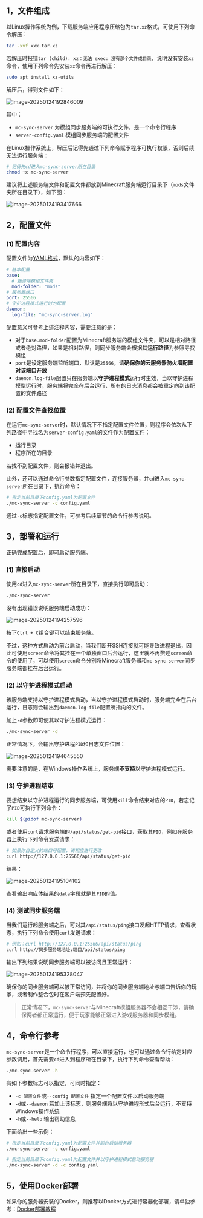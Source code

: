 ## 1，文件组成

以Linux操作系统为例，下载服务端应用程序压缩包为`tar.xz`格式，可使用下列命令解压：

```bash
tar -xvf xxx.tar.xz
```

若解压时报错`tar (child): xz：无法 exec: 没有那个文件或目录`，说明没有安装`xz`命令，使用下列命令先安装`xz`命令再进行解压：

```bash
sudo apt install xz-utils
```

解压后，得到文件如下：

![image-20250124192846009](https://swsk33-note.oss-cn-shanghai.aliyuncs.com/image-20250124192846009.png)

其中：

- `mc-sync-server` 为模组同步服务端的可执行文件，是一个命令行程序
- `server-config.yaml` 模组同步服务端的配置文件

在Linux操作系统上，解压后记得先通过下列命令赋予程序可执行权限，否则后续无法运行服务端：

```bash
# 记得先cd进入mc-sync-server所在目录
chmod +x mc-sync-server
```

建议将上述服务端文件和配置文件都放到Minecraft服务端运行目录下（`mods`文件夹所在目录下），如下图：

![image-20250124193417666](https://swsk33-note.oss-cn-shanghai.aliyuncs.com/image-20250124193417666.png)

## 2，配置文件

### (1) 配置内容

配置文件为[YAML格式](https://www.runoob.com/w3cnote/yaml-intro.html)，默认的内容如下：

```yaml
# 基本配置
base:
  # 服务端模组文件夹
  mod-folder: "mods"
# 服务器端口
port: 25566
# 守护进程模式运行时的配置
daemon:
  log-file: "mc-sync-server.log"
```

配置意义可参考上述注释内容，需要注意的是：

- 对于`base.mod-folder`配置为Minecraft服务端的模组文件夹，可以是相对路径或者绝对路径，如果是相对路径，则同步服务端会根据其**运行路径**为参照寻找模组
- `port`是设定服务端监听端口，默认是`25566`，请**确保你的云服务器防火墙配置对该端口开放**
- `daemon.log-file`配置只在服务端以**守护进程模式**运行时生效，当以守护进程模型运行时，服务端将完全在后台运行，所有的日志消息都会被重定向到该配置的文件路径

### (2) 配置文件查找位置

在运行`mc-sync-server`时，默认情况下不指定配置文件位置，则程序会依次从下列路径中寻找名为`server-config.yaml`的文件作为配置文件：

- 运行目录
- 程序所在的目录

若找不到配置文件，则会报错并退出。

此外，还可以通过命令行参数指定配置文件，连接服务器，并`cd`进入`mc-sync-server`所在目录下，执行命令：

```bash
# 指定当前目录下config.yaml为配置文件
./mc-sync-server -c config.yaml
```

通过`-c`标志指定配置文件，可参考后续章节的命令行参考说明。

## 3，部署和运行

正确完成配置后，即可启动服务端。

### (1) 直接启动

使用`cd`进入`mc-sync-server`所在目录下，直接执行即可启动：

```bash
./mc-sync-server
```

没有出现错误说明服务端启动成功：

![image-20250124194257596](https://swsk33-note.oss-cn-shanghai.aliyuncs.com/image-20250124194257596.png)

按下`Ctrl + C`组合键可以结束服务端。

不过，这种方式启动为前台启动，当我们断开SSH连接就可能导致进程退出，因此可使用`screen`命令将其挂在一个单独窗口后台运行，这里就不再赘述`screen`命令的使用了，可以使用`screen`命令分别将Minecraft服务器和`mc-sync-server`同步服务端都挂在后台运行。

### (2) 以守护进程模式启动

该服务端支持以守护进程模式启动，当以守护进程模式启动时，服务端完全在后台运行，日志则会输出到`daemon.log-file`配置所指向的文件。

加上`-d`参数即可使其以守护进程模式运行：

```bash
./mc-sync-server -d
```

正常情况下，会输出守护进程`PID`和日志文件位置：

![image-20250124194645550](https://swsk33-note.oss-cn-shanghai.aliyuncs.com/image-20250124194645550.png)

需要注意的是，在Windows操作系统上，服务端**不支持**以守护进程模式运行。

### (3) 守护进程结束

要想结束以守护进程运行的同步服务端，可使用`kill`命令结束对应的`PID`，若忘记了`PID`可执行下列命令：

```bash
kill $(pidof mc-sync-server)
```

或者使用`curl`请求服务端的`/api/status/get-pid`接口，获取其`PID`，例如在服务器上执行下列命令发送请求：

```bash
# 如果你自定义的端口号配置，请相应进行更改
curl http://127.0.0.1:25566/api/status/get-pid
```

结果：

![image-20250124195104102](https://swsk33-note.oss-cn-shanghai.aliyuncs.com/image-20250124195104102.png)

查看输出响应体结果的`data`字段就是其`PID`的值。

### (4) 测试同步服务端

当我们运行起服务端之后，可对其`/api/status/ping`接口发起HTTP请求，查看状态，执行下列命令使用`curl`发送请求：

```bash
# 例如：curl http://127.0.0.1:25566/api/status/ping
curl http://同步服务端地址:端口/api/status/ping
```

输出下列结果说明同步服务端可以被访问且正常运行：

![image-20250124195328047](https://swsk33-note.oss-cn-shanghai.aliyuncs.com/image-20250124195328047.png)

确保你的同步服务端可以被正常访问，并将你的同步服务端地址与端口告诉你的玩家，或者制作整合包时在客户端预先配置好。

> 正常情况下，`mc-sync-server`与Minecraft模组服务器不会相互干涉，请确保两者都正常运行，便于玩家能够正常进入游戏服务器和同步模组。

## 4，命令行参考

`mc-sync-server`是一个命令行程序，可以直接运行，也可以通过命令行给定对应参数调用，首先需要`cd`进入到程序所在目录下，执行下列命令查看帮助：

```bash
./mc-sync-server -h
```

有如下参数标志可以指定，可同时指定：

- `-c 配置文件`或`--config 配置文件` 指定一个配置文件以启动服务端
- `-d`或`--daemon` 若加上该标志，则服务端将以守护进程形式后台运行，不支持Windows操作系统
- `-h`或`--help` 输出帮助信息

下面给出一些示例：

```bash
# 指定当前目录下config.yaml为配置文件并前台启动服务器
./mc-sync-server -c config.yaml

# 指定当前目录下config.yaml为配置文件并以守护进程模式启动服务器
./mc-sync-server -d -c config.yaml
```

## 5，使用Docker部署

如果你的服务器安装的Docker，则推荐以Docker方式进行容器化部署，请单独参考：[Docker部署教程](./服务端Docker部署说明.md)